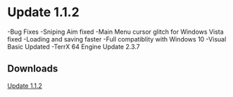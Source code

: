 # Update 1.1.2

-Bug Fixes
-Sniping Aim fixed
-Main Menu cursor glitch for Windows Vista fixed
-Loading and saving faster
-Full compatiblity with Windows 10
-Visual Basic Updated
-TerrX 64 Engine Update 2.3.7

## Downloads

[Update 1.1.2](https://avixsoft.github.io/gridrush/grupdate112) 

